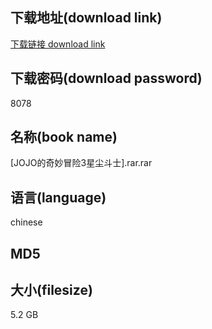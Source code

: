## 下载地址(download link)
[下载链接 download link](https://voluble-croquembouche-d321dc.netlify.app/?s=%5BJOJO%E7%9A%84%E5%A5%87%E5%A6%99%E5%86%92%E9%99%A93%E6%98%9F%E5%B0%98%E6%96%97%E5%A3%AB%5D.rar)

## 下载密码(download password)
8078

## 名称(book name)
[JOJO的奇妙冒险3星尘斗士].rar.rar

## 语言(language)
chinese

## MD5


## 大小(filesize)
5.2 GB
